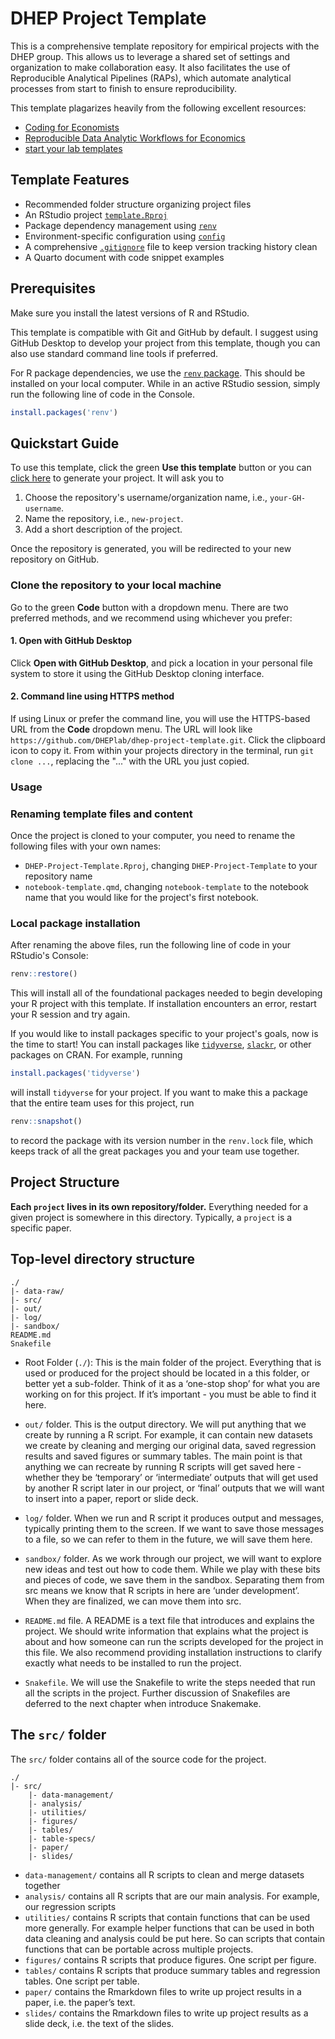 # DHEP Project Template

This is a comprehensive template repository for empirical projects with the DHEP group. This allows us to leverage a shared set of settings and organization to make collaboration easy. It also facilitates the use of Reproducible Analytical Pipelines (RAPs), which automate analytical processes from start to finish to ensure reproducibility.

This template plagarizes heavily from the following excellent resources:

- [Coding for Economists](https://aeturrell.github.io/coding-for-economists)
- [Reproducible Data Analytic Workflows for Economics](https://lachlandeer.github.io/snakemake-econ-r-tutorial)
- [start your lab templates](https://github.com/startyourlab)

## Template Features

- Recommended folder structure organizing project files
- An RStudio project [`template.Rproj`](./template.Rproj)
- Package dependency management using [`renv`](https://github.com/rstudio/renv/)
- Environment-specific configuration using [`config`](https://github.com/rstudio/config)
- A comprehensive [`.gitignore`](./.gitignore) file to keep version tracking history clean
- A Quarto document with code snippet examples
  

## Prerequisites

Make sure you install the latest versions of R and RStudio.

This template is compatible with Git and GitHub by default. I suggest using GitHub Desktop to develop your project from this template, though you can also use standard command line tools if preferred.

For R package dependencies, we use the [`renv` package](https://rstudio.github.io/renv/articles/renv.html). This should be installed on your local computer. While in an active RStudio session, simply run the following line of code in the Console.

```r
install.packages('renv')
```

## Quickstart Guide

To use this template, click the green **Use this template** button or you can [click here]() to generate your project. It will ask you to 

1. Choose the repository's username/organization name, i.e., `your-GH-username`.
2. Name the repository, i.e., `new-project`.
3. Add a short description of the project.

Once the repository is generated, you will be redirected to your new repository on GitHub.

### Clone the repository to your local machine

Go to the green **Code** button with a dropdown menu. There are two preferred methods, and we recommend using whichever you prefer:

#### 1. Open with GitHub Desktop

Click **Open with GitHub Desktop**, and pick a location in your personal file system to store it using the GitHub Desktop cloning interface.

#### 2. Command line using HTTPS method

If using Linux or prefer the command line, you will use the HTTPS-based URL from the **Code** dropdown menu. The URL will look like `https://github.com/DHEPlab/dhep-project-template.git`. Click the clipboard icon to copy it. From within your projects directory in the terminal, run `git clone ...`, replacing the "..." with the URL you just copied.

### Usage

### Renaming template files and content

Once the project is cloned to your computer, you need to rename the following files with your own names:

- `DHEP-Project-Template.Rproj`, changing `DHEP-Project-Template` to your repository name
- `notebook-template.qmd`, changing `notebook-template` to the notebook
  name that you would like for the project's first notebook.

### Local package installation

After renaming the above files, run the following line of code in your RStudio's Console:

```r
renv::restore()
```

This will install all of the foundational packages needed to begin developing your R project with this template. If installation encounters an error, restart your R session and try again. 

If you would like to install packages specific to your project's goals, now is the time to start! You can install packages like [`tidyverse`](https://www.tidyverse.org/), [`slackr`](https://mrkaye97.github.io/slackr/), or other packages on CRAN. For example, running

```r
install.packages('tidyverse')
```

will install `tidyverse` for your project. If you want to make this a package that the entire team uses for this project, run

```r
renv::snapshot()
```

to record the package with its version number in the `renv.lock` file, which keeps track of all the great packages you and your team use together.




## Project Structure

**Each `project` lives in its own repository/folder.** Everything needed for a given project is somewhere in this directory. Typically, a `project` is a specific paper. 

## Top-level directory structure

```{}
./
|- data-raw/
|- src/
|- out/
|- log/
|- sandbox/
README.md
Snakefile
```

- Root Folder (`./`): This is the main folder of the project. Everything that is used or produced for the project should be located in a this folder, or better yet a sub-folder. Think of it as a ‘one-stop shop’ for what you are working on for this project. If it’s important - you must be able to find it here.

- `out/` folder. This is the output directory. We will put anything that we create by running a R script. For example, it can contain new datasets we create by cleaning and merging our original data, saved regression results and saved figures or summary tables. The main point is that anything we can recreate by running R scripts will get saved here - whether they be ‘temporary’ or ‘intermediate’ outputs that will get used by another R script later in our project, or ‘final’ outputs that we will want to insert into a paper, report or slide deck.

- `log/` folder. When we run and R script it produces output and messages, typically printing them to the screen. If we want to save those messages to a file, so we can refer to them in the future, we will save them here.

- `sandbox/` folder. As we work through our project, we will want to explore new ideas and test out how to code them. While we play with these bits and pieces of code, we save them in the sandbox. Separating them from src means we know that R scripts in here are ‘under development’. When they are finalized, we can move them into src.

- `README.md` file. A README is a text file that introduces and explains the project. We should write information that explains what the project is about and how someone can run the scripts developed for the project in this file. We also recommend providing installation instructions to clarify exactly what needs to be installed to run the project.

- `Snakefile`. We will use the Snakefile to write the steps needed that run all the scripts in the project. Further discussion of Snakefiles are deferred to the next chapter when introduce Snakemake.

## The `src/` folder

The `src/` folder contains all of the source code for the project. 

```
./
|- src/
    |- data-management/
    |- analysis/
    |- utilities/
    |- figures/
    |- tables/
    |- table-specs/
    |- paper/
    |- slides/
```

- `data-management/` contains all R scripts to clean and merge datasets together
- `analysis/` contains all R scripts that are our main analysis. For example, our regression scripts
- `utilities/` contains R scripts that contain functions that can be used more generally. For example helper functions that can be used in both data cleaning and analysis could be put here. So can scripts that contain functions that can be portable across multiple projects.
- `figures/` contains R scripts that produce figures. One script per figure.
- `tables/` contains R scripts that produce summary tables and regression tables. One script per table.
- `paper/` contains the Rmarkdown files to write up project results in a paper, i.e. the paper’s text.
- `slides/` contains the Rmarkdown files to write up project results as a slide deck, i.e. the text of the slides.
